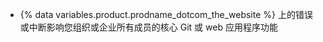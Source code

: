 <ul><li>{% data variables.product.prodname_dotcom_the_website %} 上的错误或中断影响您组织或企业所有成员的核心 Git 或 web 应用程序功能</li></ul>